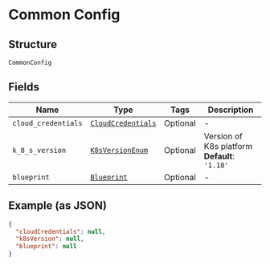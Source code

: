 
# Common Config

## Structure

`CommonConfig`

## Fields

| Name | Type | Tags | Description |
|  --- | --- | --- | --- |
| `cloud_credentials` | [`CloudCredentials`](../../doc/models/cloud-credentials.md) | Optional | - |
| `k_8_s_version` | [`K8sVersionEnum`](../../doc/models/k8-s-version-enum.md) | Optional | Version of K8s platform<br>**Default**: `'1.18'` |
| `blueprint` | [`Blueprint`](../../doc/models/blueprint.md) | Optional | - |

## Example (as JSON)

```json
{
  "cloudCredentials": null,
  "k8sVersion": null,
  "blueprint": null
}
```

